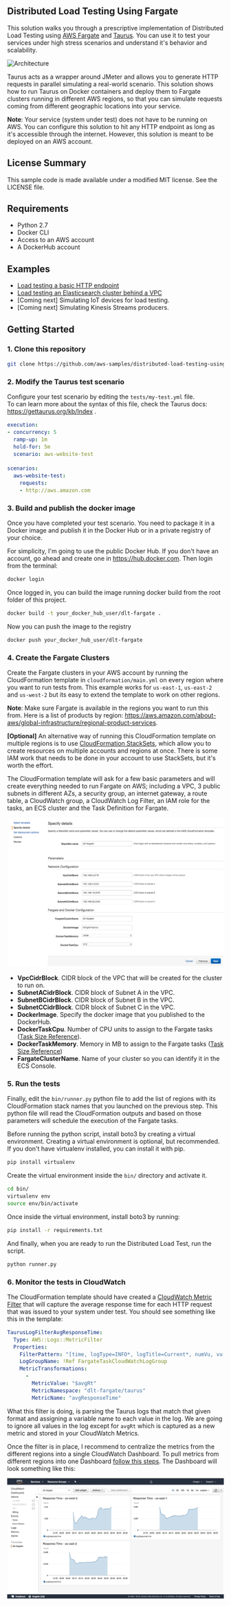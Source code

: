 ## Distributed Load Testing Using Fargate

This solution walks you through a prescriptive implementation of Distributed Load Testing using 
[AWS Fargate](https://aws.amazon.com/fargate) and [Taurus](https://gettaurus.org). You can use it to test your 
services under high stress scenarios and understand it's behavior and scalability. 

![Architecture](docs/arch.png)

Taurus acts as a wrapper around JMeter and allows you to generate HTTP requests in parallel simulating a 
real-world scenario. This solution shows how to run Taurus on Docker containers and deploy them to Fargate clusters
running in different AWS regions, so that you can simulate requests coming from different geographic locations into 
your service. 

**Note**: Your service (system under test) does not have to be running on AWS. You can configure this solution to hit
any HTTP endpoint as long as it's accessible through the internet. However, this solution is meant to be deployed
on an AWS account. 

## License Summary

This sample code is made available under a modified MIT license. See the LICENSE file.

## Requirements

- Python 2.7
- Docker CLI
- Access to an AWS account
- A DockerHub account

## Examples

- [Load testing a basic HTTP endpoint](https://github.com/aws-samples/distributed-load-testing-using-aws-fargate/tree/master/examples/http)
- [Load testing an Elasticsearch cluster behind a VPC](https://github.com/aws-samples/distributed-load-testing-using-aws-fargate/tree/master/examples/elasticsearch)
- [Coming next] Simulating IoT devices for load testing.
- [Coming next] Simulating Kinesis Streams producers. 


## Getting Started

### 1. Clone this repository

```bash
git clone https://github.com/aws-samples/distributed-load-testing-using-aws-fargate.git
```

### 2. Modify the Taurus test scenario

Configure your test scenario by editing the `tests/my-test.yml` file.  
To can learn more about the syntax of this file, check the Taurus docs: https://gettaurus.org/kb/Index .

```yaml
execution:
- concurrency: 5
  ramp-up: 1m
  hold-for: 5m
  scenario: aws-website-test

scenarios:
  aws-website-test:
    requests:
    - http://aws.amazon.com
``` 

### 3. Build and publish the docker image

Once you have completed your test scenario. You need to package it in a Docker image and publish it
in the Docker Hub or in a private registry of your choice.  

For simplicity, I'm going to use the public Docker Hub. If you don't have an account, go ahead and create one in
https://hub.docker.com. Then login from the terminal:  

```bash
docker login
```

Once logged in, you can build the image running docker build from the root folder of this project.  

```bash
docker build -t your_docker_hub_user/dlt-fargate .
```

Now you can push the image to the registry

```bash
docker push your_docker_hub_user/dlt-fargate
```

### 4. Create the Fargate Clusters

Create the Fargate clusters in your AWS account by running the CloudFormation template in `cloudformation/main.yml` on
every region where you want to run tests from. This example works for `us-east-1`, `us-east-2` and `us-west-2`
but its easy to extend the template to work on other regions. 

**Note**: Make sure Fargate is available in the regions you want to run this from.
Here is a list of products by region: https://aws.amazon.com/about-aws/global-infrastructure/regional-product-services.

**[Optional]** An alternative way of running this CloudFormation template on multiple regions is to use
[CloudFormation StackSets](https://aws.amazon.com/blogs/aws/use-cloudformation-stacksets-to-provision-resources-across-multiple-aws-accounts-and-regions),
which allow you to create resources on multiple accounts and regions at once. There is some IAM work that needs to be 
done in your account to use StackSets, but it's worth the effort. 

The CloudFormation template will ask for a few basic parameters and will create everything needed to run Fargate on AWS; 
including a VPC, 3 public subnets in different AZs, a security group, an internet gateway, a route table, a CloudWatch
group, a CloudWatch Log Filter, an IAM role for the tasks, an ECS cluster and the Task Definition for Fargate.  

![CloudFormation](docs/cloudformation.png)

- **VpcCidrBlock**. CIDR block of the VPC that will be created for the cluster to run on.
- **SubnetACidrBlock**. CIDR block of Subnet A in the VPC.
- **SubnetBCidrBlock**. CIDR block of Subnet B in the VPC.
- **SubnetCCidrBlock**. CIDR block of Subnet C in the VPC.
- **DockerImage**. Specify the docker image that you published to the DockerHub.
- **DockerTaskCpu**. Number of CPU units to assign to the Fargate tasks ([Task Size Reference](https://docs.aws.amazon.com/AmazonECS/latest/developerguide/task_definition_parameters.html#task_size)).
- **DockerTaskMemory**. Memory in MB to assign to the Fargate tasks ([Task Size Reference](https://docs.aws.amazon.com/AmazonECS/latest/developerguide/task_definition_parameters.html#task_size))
- **FargateClusterName**. Name of your cluster so you can identify it in the ECS Console.   

### 5. Run the tests

Finally, edit the `bin/runner.py` python file to add the list of regions with its CloudFormation stack names that
you launched on the previous step. This python file will read the CloudFormation outputs and based on those parameters
will schedule the execution of the Fargate tasks.

Before running the python script, install boto3 by creating a virtual environment. Creating a virtual
environment is optional, but recommended. If you don't have virtualenv installed, you can install it with pip. 

```bash
pip install virtualenv
``` 

Create the virtual environment inside the `bin/` directory and activate it. 

```bash
cd bin/
virtualenv env
source env/bin/activate
``` 

Once inside the virtual environment, install boto3 by running:

```bash
pip install -r requirements.txt
```

And finally, when you are ready to run the Distributed Load Test, run the script.

```bash
python runner.py
```

### 6. Monitor the tests in CloudWatch

The CloudFormation template should have created a [CloudWatch Metric Filter](https://docs.aws.amazon.com/AmazonCloudWatch/latest/logs/FilterAndPatternSyntax.html)
that will capture the average response time for each HTTP request that was issued to your system under test. You should
see something like this in the template:

```yaml
TaurusLogFilterAvgResponseTime:
  Type: AWS::Logs::MetricFilter
  Properties:
    FilterPattern: "[time, logType=INFO*, logTitle=Current*, numVu, vu, numSucc, succ, numFail, fail, avgRt, x]"
    LogGroupName: !Ref FargateTaskCloudWatchLogGroup
    MetricTransformations:
      -
        MetricValue: "$avgRt"
        MetricNamespace: "dlt-fargate/taurus"
        MetricName: "avgResponseTime"
```

What this filter is doing, is parsing the Taurus logs that match that given format and assigning a variable name to each
value in the log. We are going to ignore all values in the log except for `avgRt` which is captured as a new metric and 
stored in your CloudWatch Metrics. 

Once the filter is in place, I recommend to centralize the metrics from the different regions into a single CloudWatch
Dashboard. To pull metrics from different regions into one Dashboard [follow this steps](https://docs.aws.amazon.com/AmazonCloudWatch/latest/monitoring/cross_region_dashboard.html).
The Dashboard will look something like this:   

![CloudWatch](docs/cloudwatch.jpg)

